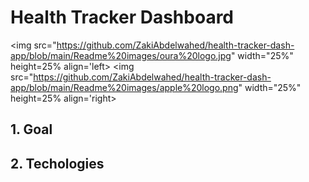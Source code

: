 # Health Tracker Dashboard

<img src="https://github.com/ZakiAbdelwahed/health-tracker-dash-app/blob/main/Readme%20images/oura%20logo.jpg" width="25%" height=25% align='left> <img src="https://github.com/ZakiAbdelwahed/health-tracker-dash-app/blob/main/Readme%20images/apple%20logo.png" width="25%" height=25% align='right>

## 1. Goal
## 2. Techologies
